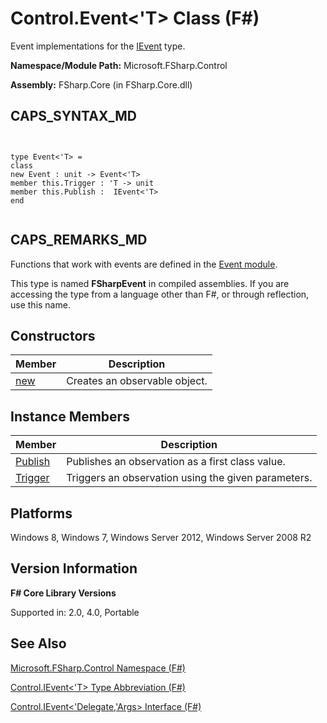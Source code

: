 # Control.Event<'T> Class (F#)

Event implementations for the [IEvent](http://msdn.microsoft.com/en-us/library/7976554f-9aa8-451f-a69d-d4670c064432) type.

**Namespace/Module Path:** Microsoft.FSharp.Control

**Assembly:** FSharp.Core (in FSharp.Core.dll)


## CAPS_SYNTAX_MD



```


type Event<'T> =
class
new Event : unit -> Event<'T>
member this.Trigger : 'T -> unit
member this.Publish :  IEvent<'T>
end


```



## CAPS_REMARKS_MD
Functions that work with events are defined in the [Event module](http://msdn.microsoft.com/en-us/library/8b883baa-a460-4840-9baa-de8260351bc7).

This type is named **FSharpEvent** in compiled assemblies. If you are accessing the type from a language other than F#, or through reflection, use this name.


## Constructors


|Member|Description|
|------|-----------|
|[new](http://msdn.microsoft.com/en-us/library/4f9c6229-7502-4f4f-97ef-413a6c8501d1)|Creates an observable object.|

## Instance Members


|Member|Description|
|------|-----------|
|[Publish](http://msdn.microsoft.com/en-us/library/b0fdaad5-25e5-43d0-9c0c-ce37c4aeb68e)|Publishes an observation as a first class value.|
|[Trigger](http://msdn.microsoft.com/en-us/library/f8a418ad-72b4-4574-bdf8-b1e7e1f21459)|Triggers an observation using the given parameters.|

## Platforms
Windows 8, Windows 7, Windows Server 2012, Windows Server 2008 R2


## Version Information
**F# Core Library Versions**

Supported in: 2.0, 4.0, Portable




## See Also
[Microsoft.FSharp.Control Namespace &#40;F&#35;&#41;](Microsoft.FSharp.Control+Namespace+%28F%23%29.md)

[Control.IEvent&#60;'T&#62; Type Abbreviation &#40;F&#35;&#41;](Control.IEventL%27TR+Type+Abbreviation+%28F%23%29.md)

[Control.IEvent&#60;'Delegate,'Args&#62; Interface &#40;F&#35;&#41;](Control.IEventL%27Delegate%2C%27ArgsR+Interface+%28F%23%29.md)

